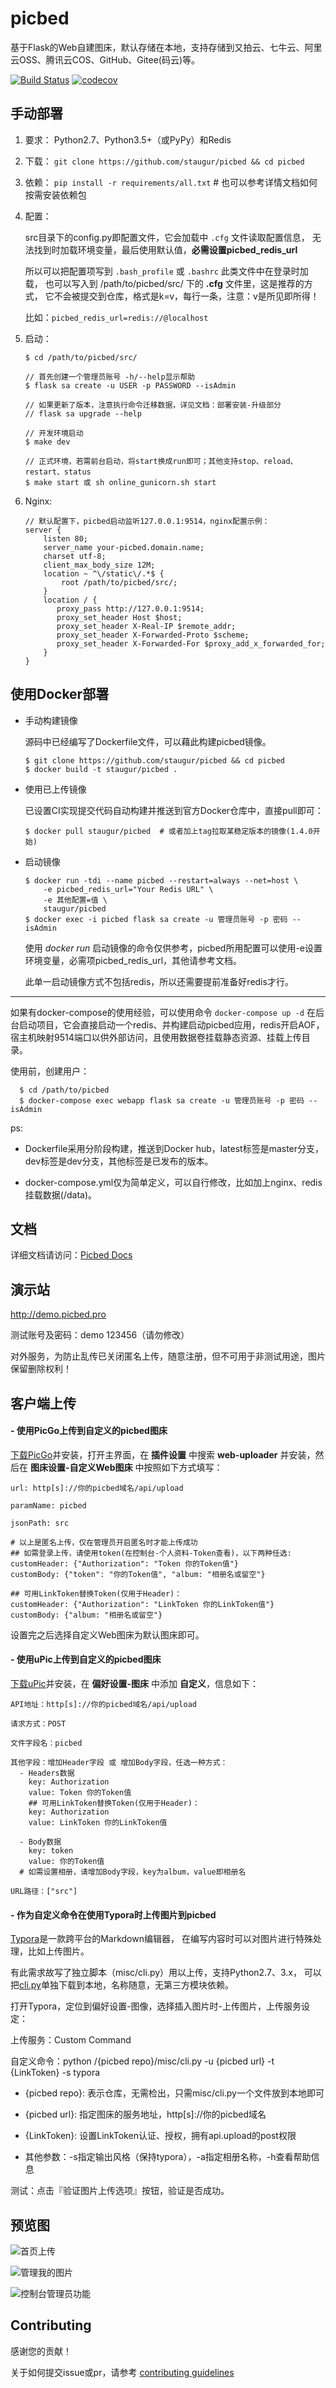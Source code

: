 # picbed

基于Flask的Web自建图床，默认存储在本地，支持存储到又拍云、七牛云、阿里云OSS、腾讯云COS、GitHub、Gitee(码云)等。

[![Build Status](https://travis-ci.org/staugur/picbed.svg?branch=master)](https://travis-ci.org/staugur/picbed)
[![codecov](https://codecov.io/gh/staugur/picbed/branch/master/graph/badge.svg)](https://codecov.io/gh/staugur/picbed)

## 手动部署

1. 要求： Python2.7、Python3.5+（或PyPy）和Redis

2. 下载： `git clone https://github.com/staugur/picbed && cd picbed`

3. 依赖： `pip install -r requirements/all.txt` # 也可以参考详情文档如何按需安装依赖包

4. 配置：

    src目录下的config.py即配置文件，它会加载中 `.cfg` 文件读取配置信息，
    无法找到时加载环境变量，最后使用默认值，**必需设置picbed_redis_url**

    所以可以把配置项写到 `.bash_profile` 或 `.bashrc` 此类文件中在登录时加载，
    也可以写入到 /path/to/picbed/src/ 下的 **.cfg** 文件里，这是推荐的方式，
    它不会被提交到仓库，格式是k=v，每行一条，注意：v是所见即所得！

    比如：`picbed_redis_url=redis://@localhost`

5. 启动： 

    ```
    $ cd /path/to/picbed/src/

    // 首先创建一个管理员账号 -h/--help显示帮助
    $ flask sa create -u USER -p PASSWORD --isAdmin

    // 如果更新了版本，注意执行命令迁移数据，详见文档：部署安装-升级部分
    // flask sa upgrade --help

    // 开发环境启动
    $ make dev

    // 正式环境，若需前台启动，将start换成run即可；其他支持stop、reload、restart、status
    $ make start 或 sh online_gunicorn.sh start
    ```

6. Nginx:

    ```
    // 默认配置下，picbed启动监听127.0.0.1:9514，nginx配置示例：
    server {
        listen 80;
        server_name your-picbed.domain.name;
        charset utf-8;
        client_max_body_size 12M;
        location ~ ^\/static\/.*$ {
            root /path/to/picbed/src/;
        }
        location / {
           proxy_pass http://127.0.0.1:9514;
           proxy_set_header Host $host;
           proxy_set_header X-Real-IP $remote_addr;
           proxy_set_header X-Forwarded-Proto $scheme;
           proxy_set_header X-Forwarded-For $proxy_add_x_forwarded_for;
        }
    }
    ```

## 使用Docker部署

- 手动构建镜像

  源码中已经编写了Dockerfile文件，可以藉此构建picbed镜像。

  ```
  $ git clone https://github.com/staugur/picbed && cd picbed
  $ docker build -t staugur/picbed .
  ```

- 使用已上传镜像

  已设置CI实现提交代码自动构建并推送到官方Docker仓库中，直接pull即可：

  ```
  $ docker pull staugur/picbed  # 或者加上tag拉取某稳定版本的镜像(1.4.0开始)
  ```

- 启动镜像

  ```
  $ docker run -tdi --name picbed --restart=always --net=host \
      -e picbed_redis_url="Your Redis URL" \
      -e 其他配置=值 \
      staugur/picbed
  $ docker exec -i picbed flask sa create -u 管理员账号 -p 密码 --isAdmin
  ```

  使用 *docker run* 启动镜像的命令仅供参考，picbed所用配置可以使用-e设置
  环境变量，必需项picbed_redis_url，其他请参考文档。

  此单一启动镜像方式不包括redis，所以还需要提前准备好redis才行。

------

如果有docker-compose的使用经验，可以使用命令 ``docker-compose up -d``
在后台启动项目，它会直接启动一个redis、并构建启动picbed应用，redis开启AOF，
宿主机映射9514端口以供外部访问，且使用数据卷挂载静态资源、挂载上传目录。

使用前，创建用户：

```
  $ cd /path/to/picbed
  $ docker-compose exec webapp flask sa create -u 管理员账号 -p 密码 --isAdmin
```

ps:

  - Dockerfile采用分阶段构建，推送到Docker hub，latest标签是master分支，
    dev标签是dev分支，其他标签是已发布的版本。

  - docker-compose.yml仅为简单定义，可以自行修改，比如加上nginx、redis挂载数据(/data)。

## 文档

详细文档请访问：[Picbed Docs](https://picbed.rtfd.vip)

## 演示站

http://demo.picbed.pro

测试账号及密码：demo 123456（请勿修改）

对外服务，为防止乱传已关闭匿名上传，随意注册，但不可用于非测试用途，图片保留删除权利！

## 客户端上传

#### - 使用PicGo上传到自定义的picbed图床

[下载PicGo](https://github.com/Molunerfinn/PicGo/releases)并安装，打开主界面，在 **插件设置** 中搜索 **web-uploader** 并安装，然后在 **图床设置-自定义Web图床** 中按照如下方式填写：

```
url: http[s]://你的picbed域名/api/upload

paramName: picbed

jsonPath: src

# 以上是匿名上传，仅在管理员开启匿名时才能上传成功
## 如需登录上传，请使用token(在控制台-个人资料-Token查看)，以下两种任选:
customHeader: {"Authorization": "Token 你的Token值"}
customBody: {"token": "你的Token值", "album: "相册名或留空"}

## 可用LinkToken替换Token(仅用于Header)：
customHeader: {"Authorization": "LinkToken 你的LinkToken值"}
customBody: {"album: "相册名或留空"}
```

设置完之后选择自定义Web图床为默认图床即可。

#### - 使用uPic上传到自定义的picbed图床

[下载uPic](https://github.com/gee1k/uPic)并安装，在 **偏好设置-图床** 中添加 **自定义**，信息如下：

```
API地址：http[s]://你的picbed域名/api/upload
 
请求方式：POST

文件字段名：picbed

其他字段：增加Header字段 或 增加Body字段，任选一种方式：
  - Headers数据
    key: Authorization
    value: Token 你的Token值
    ## 可用LinkToken替换Token(仅用于Header)：
    key: Authorization
    value: LinkToken 你的LinkToken值

  - Body数据
    key: token
    value: 你的Token值
  # 如需设置相册，请增加Body字段，key为album，value即相册名

URL路径：["src"]
```

#### - 作为自定义命令在使用Typora时上传图片到picbed

[Typora](https://typora.io)是一款跨平台的Markdown编辑器，
在编写内容时可以对图片进行特殊处理，比如上传图片。

有此需求故写了独立脚本（misc/cli.py）用以上传，支持Python2.7、3.x，
可以把[cli.py](misc/cli.py)单独下载到本地，名称随意，无第三方模块依赖。

打开Typora，定位到偏好设置-图像，选择插入图片时-上传图片，上传服务设定：

上传服务：Custom Command

自定义命令：python /{picbed repo}/misc/cli.py -u {picbed url} -t {LinkToken} -s typora

- {picbed repo}: 表示仓库，无需检出，只需misc/cli.py一个文件放到本地即可

- {picbed url}: 指定图床的服务地址，http[s]://你的picbed域名

- {LinkToken}: 设置LinkToken认证、授权，拥有api.upload的post权限

- 其他参数：-s指定输出风格（保持typora），-a指定相册名称，-h查看帮助信息

测试：点击『验证图片上传选项』按钮，验证是否成功。

## 预览图

![首页上传](./Snapshot/homepage.png)

![管理我的图片](./Snapshot/pic.png)

![控制台管理员功能](./Snapshot/hook.png)

## Contributing

感谢您的贡献！

关于如何提交issue或pr，请参考 [contributing guidelines](./CONTRIBUTING.md)
